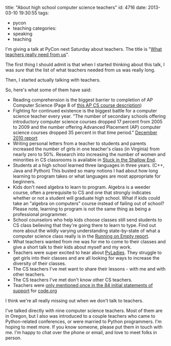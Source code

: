 title: "About high school computer science teachers"
id: 4716
date: 2013-03-10 19:30:55
tags: 
- pycon
- teaching
categories: 
- speaking
- teaching

I'm giving a talk at PyCon next Saturday about teachers. The title is "[What teachers really need from us](https://us.pycon.org/2013/schedule/presentation/42/)".

The first thing I should admit is that when I started thinking about this talk, I was _sure_ that the list of what teachers needed from us was really long.

Then, I started actually talking with teachers.

So, here's what some of them have said:

*   Reading comprehension is the biggest barrier to completion of AP Computer Science (Page 8 of [this AP CS course description](http://apcentral.collegeboard.com/apc/public/repository/ap-computer-science-course-description.pdf))
*   Fighting for continued existence is the biggest battle for a computer science teacher every year. "The number of secondary schools offering introductory computer science courses dropped 17 percent from 2005 to 2009 and the number offering Advanced Placement (AP) computer science courses dropped 35 percent in that time period." [December 2010 report](http://www.cmu.edu/news/archive/2010/December/dec6_k12cseducationdeclining.shtml)
*   Writing personal letters from a teacher to students and parents increased the number of girls in one teacher's class (in Virginia) from nearly zero to 50%. Research into increasing the number of women and minorities in CS classrooms is available in [Stuck in the Shallow End](http://www.exploringcs.org/about/the-research-behind-ecs).
*   Students at a high school learned three languages in three years. (C++, Java and Python) This busted so many notions I had about how long learning to program takes or what languages are most appropriate for beginners.
*   Kids don't need algebra to learn to program. Algebra is a weeder course, often a prerequisite to CS and one that strongly indicates whether or not a student will graduate high school. What if kids could take an "algebra on computers" course instead of failing out of school? Please note, learning to program is not the same thing as being a professional programmer.
*   School counselors who help kids choose classes still send students to CS class believing that they're going there to learn to type. Find out more about the wildly varying understanding state-by-state of what a computer science class really is in the [Running on Empty report](http://csta.acm.org/runningonempty/findings.html).
*   What teachers wanted from me was for me to come to their classes and give a short talk to their kids about myself and my work.
*   Teachers were super excited to hear about [PyLadies](http://www.meetup.com/PyLadies-PDX/). They struggle to get girls into their classes and are all looking for ways to increase the diversity of their classes.
*   The CS teachers I've met want to share their lessons - with me and with other teachers.
*   The CS teachers I've met don't know other CS teachers.
*   Teachers were [only mentioned once in the 84 initial statements of support](http://blog.acm.org/archives/csta/2013/03/where_are_the_t.html) for [code.org](http://code.org)

I think we're all really missing out when we don't talk to teachers.

I've talked directly with nine computer science teachers. Most of them are in Oregon, but I also was introduced to a couple teachers who came to Python-related conferences, or were married to Python programmers. I'm hoping to meet more. If you know someone, please put them in touch with me. I'm happy to chat over the phone or email, and love to meet folks in person.
